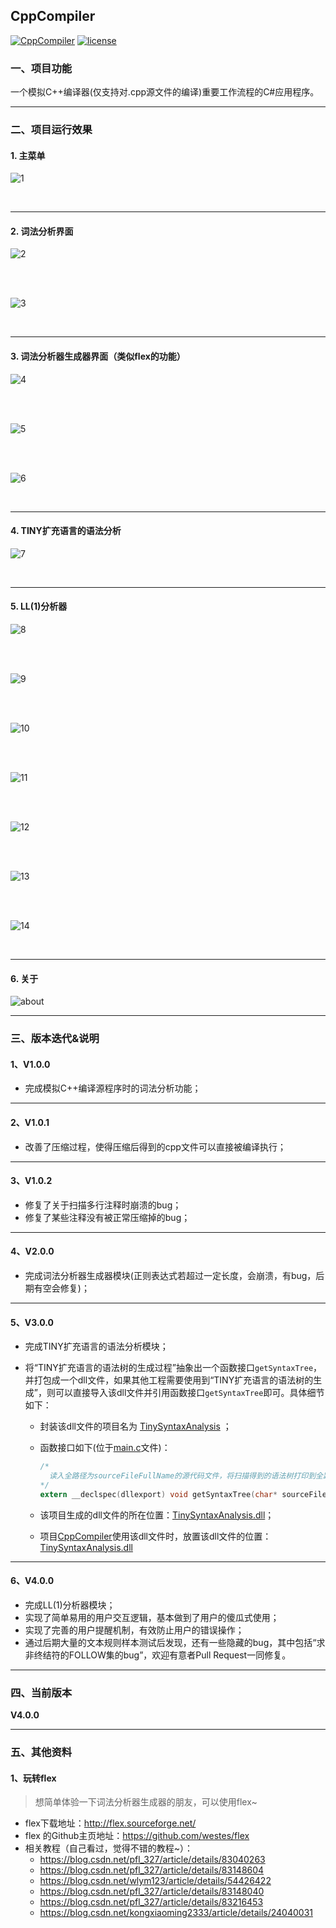## CppCompiler

[![CppCompiler](https://img.shields.io/badge/CppCompiler-v1.0.2-green.svg)](https://github.com/Yuziquan/CppCompiler)
[![license](https://img.shields.io/packagist/l/doctrine/orm.svg)](https://github.com/Yuziquan/CppCompiler/blob/master/LICENSE)

### 一、项目功能

一个模拟C++编译器(仅支持对.cpp源文件的编译)重要工作流程的C#应用程序。



***

### 二、项目运行效果

#### 1. 主菜单

![1](Screenshots/1.png)

<br/>

***

#### 2. 词法分析界面

![2](Screenshots/2.png)

<br/>
<br/>

![3](Screenshots/3.png)


<br/>

***
#### 3. 词法分析器生成器界面（类似flex的功能）

![4](Screenshots/4.png)

<br/>
<br/>

![5](Screenshots/5.png)

<br/>
<br/>

![6](Screenshots/6.png)

<br/>

***
#### 4. TINY扩充语言的语法分析

![7](Screenshots/7.png)

<br/>

***
#### 5. LL(1)分析器

![8](Screenshots/8.png)

<br/>
<br/>

![9](Screenshots/9.png)

<br/>
<br/>

![10](Screenshots/10.png)

<br/>
<br/>


![11](Screenshots/11.png)

<br/>
<br/>

![12](Screenshots/12.png)

<br/>
<br/>

![13](Screenshots/13.png)

<br/>
<br/>


![14](Screenshots/14.png)

<br/>

***

#### 6. 关于

![about](Screenshots/about.png)



***

### 三、版本迭代&说明

#### 1、V1.0.0

* 完成模拟C++编译源程序时的词法分析功能；

***

#### 2、V1.0.1

* 改善了压缩过程，使得压缩后得到的cpp文件可以直接被编译执行；

***

#### 3、V1.0.2

* 修复了关于扫描多行注释时崩溃的bug；
* 修复了某些注释没有被正常压缩掉的bug；

***

#### 4、V2.0.0
* 完成词法分析器生成器模块(正则表达式若超过一定长度，会崩溃，有bug，后期有空会修复)；

***

#### 5、V3.0.0

* 完成TINY扩充语言的语法分析模块；

* 将“TINY扩充语言的语法树的生成过程”抽象出一个函数接口`getSyntaxTree`，并打包成一个dll文件，如果其他工程需要使用到“TINY扩充语言的语法树的生成”，则可以直接导入该dll文件并引用函数接口`getSyntaxTree`即可。具体细节如下：

  * 封装该dll文件的项目名为 [TinySyntaxAnalysis](https://github.com/Yuziquan/CppCompiler/tree/master/TINY%E6%89%A9%E5%85%85%E8%AF%AD%E8%A8%80%E7%9A%84%E8%AF%AD%E6%B3%95%E6%A0%91%E7%94%9F%E6%88%90%EF%BC%88DLL%E9%A1%B9%E7%9B%AE%EF%BC%89/DLL%E9%A1%B9%E7%9B%AE/TinySyntaxAnalysis) ；

  * 函数接口如下(位于[main.c](https://github.com/Yuziquan/CppCompiler/blob/master/TINY%E6%89%A9%E5%85%85%E8%AF%AD%E8%A8%80%E7%9A%84%E8%AF%AD%E6%B3%95%E6%A0%91%E7%94%9F%E6%88%90%EF%BC%88DLL%E9%A1%B9%E7%9B%AE%EF%BC%89/DLL%E9%A1%B9%E7%9B%AE/TinySyntaxAnalysis/TinySyntaxAnalysis/main.c)文件)：

    ```c
    /*
      读入全路径为sourceFileFullName的源代码文件，将扫描得到的语法树打印到全路径为savedFileFullName的文件中
    */
    extern __declspec(dllexport) void getSyntaxTree(char* sourceFileFullName, char* savedFileFullName);
    ```

  * 该项目生成的dll文件的所在位置：[TinySyntaxAnalysis.dll](https://github.com/Yuziquan/CppCompiler/blob/master/TINY%E6%89%A9%E5%85%85%E8%AF%AD%E8%A8%80%E7%9A%84%E8%AF%AD%E6%B3%95%E6%A0%91%E7%94%9F%E6%88%90%EF%BC%88DLL%E9%A1%B9%E7%9B%AE%EF%BC%89/DLL%E9%A1%B9%E7%9B%AE/TinySyntaxAnalysis/x64/Debug/TinySyntaxAnalysis.dll)；

  * 项目[CppCompiler](https://github.com/Yuziquan/CppCompiler)使用该dll文件时，放置该dll文件的位置：[TinySyntaxAnalysis.dll](https://github.com/Yuziquan/CppCompiler/blob/master/CppCompiler/CppCompiler/bin/Debug/TinySyntaxAnalysis.dll)


***

#### 6、V4.0.0

* 完成LL(1)分析器模块；
* 实现了简单易用的用户交互逻辑，基本做到了用户的傻瓜式使用；
* 实现了完善的用户提醒机制，有效防止用户的错误操作；
* 通过后期大量的文本规则样本测试后发现，还有一些隐藏的bug，其中包括“求非终结符的FOLLOW集的bug”，欢迎有意者Pull Request一同修复。

***

### 四、当前版本

**V4.0.0**

***

### 五、其他资料

#### 1、玩转flex
> 想简单体验一下词法分析器生成器的朋友，可以使用flex~
* flex下载地址：http://flex.sourceforge.net/
* flex 的Github主页地址：https://github.com/westes/flex
* 相关教程（自己看过，觉得不错的教程~）：
  * https://blog.csdn.net/pfl_327/article/details/83040263
  * https://blog.csdn.net/pfl_327/article/details/83148604
  * https://blog.csdn.net/wlym123/article/details/54426422
  * https://blog.csdn.net/pfl_327/article/details/83148040
  * https://blog.csdn.net/pfl_327/article/details/83216453
  * https://blog.csdn.net/kongxiaoming2333/article/details/24040031